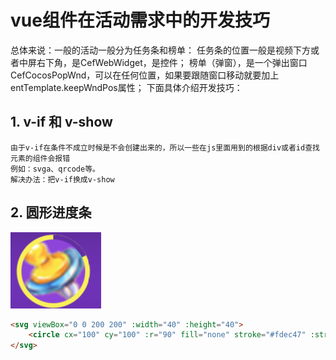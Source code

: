 # vue组件在活动需求中的开发技巧
总体来说：一般的活动一般分为任务条和榜单：
任务条的位置一般是视频下方或者中屏右下角，是CefWebWidget，是控件；
榜单（弹窗），是一个弹出窗口CefCocosPopWnd，可以在任何位置，如果要跟随窗口移动就要加上entTemplate.keepWndPos属性；
下面具体介绍开发技巧：

## 1. v-if 和 v-show
	由于v-if在条件不成立时候是不会创建出来的，所以一些在js里面用到的根据div或者id查找元素的组件会报错
	例如：svga、qrcode等。
	解决办法：把v-if换成v-show


## 2. 圆形进度条

![Image](./img/kid.png)

```html
<svg viewBox="0 0 200 200" :width="40" :height="40">
    <circle cx="100" cy="100" :r="90" fill="none" stroke="#fdec47" :stroke-width="15" :stroke-dasharray="dashLen" :stroke-dashoffset="dashLen_per" transform="rotate(-90,100,100)" style="transition: stroke-dashoffset 0.4s" />
</svg>
```

